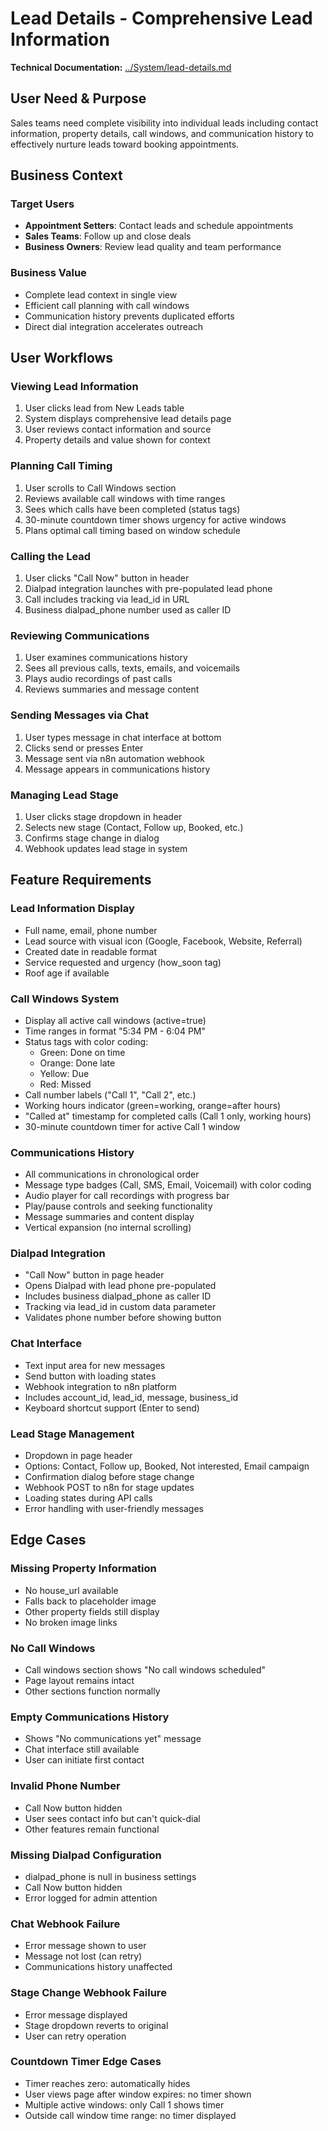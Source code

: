 # Lead Details - Comprehensive Lead Information

**Technical Documentation:** [../System/lead-details.md](../System/lead-details.md)

## User Need & Purpose

Sales teams need complete visibility into individual leads including contact information, property details, call windows, and communication history to effectively nurture leads toward booking appointments.

## Business Context

### Target Users
- **Appointment Setters**: Contact leads and schedule appointments
- **Sales Teams**: Follow up and close deals
- **Business Owners**: Review lead quality and team performance

### Business Value
- Complete lead context in single view
- Efficient call planning with call windows
- Communication history prevents duplicated efforts
- Direct dial integration accelerates outreach

## User Workflows

### Viewing Lead Information
1. User clicks lead from New Leads table
2. System displays comprehensive lead details page
3. User reviews contact information and source
4. Property details and value shown for context

### Planning Call Timing
1. User scrolls to Call Windows section
2. Reviews available call windows with time ranges
3. Sees which calls have been completed (status tags)
4. 30-minute countdown timer shows urgency for active windows
5. Plans optimal call timing based on window schedule

### Calling the Lead
1. User clicks "Call Now" button in header
2. Dialpad integration launches with pre-populated lead phone
3. Call includes tracking via lead_id in URL
4. Business dialpad_phone number used as caller ID

### Reviewing Communications
1. User examines communications history
2. Sees all previous calls, texts, emails, and voicemails
3. Plays audio recordings of past calls
4. Reviews summaries and message content

### Sending Messages via Chat
1. User types message in chat interface at bottom
2. Clicks send or presses Enter
3. Message sent via n8n automation webhook
4. Message appears in communications history

### Managing Lead Stage
1. User clicks stage dropdown in header
2. Selects new stage (Contact, Follow up, Booked, etc.)
3. Confirms stage change in dialog
4. Webhook updates lead stage in system

## Feature Requirements

### Lead Information Display
- Full name, email, phone number
- Lead source with visual icon (Google, Facebook, Website, Referral)
- Created date in readable format
- Service requested and urgency (how_soon tag)
- Roof age if available

### Call Windows System
- Display all active call windows (active=true)
- Time ranges in format "5:34 PM - 6:04 PM"
- Status tags with color coding:
  - Green: Done on time
  - Orange: Done late
  - Yellow: Due
  - Red: Missed
- Call number labels ("Call 1", "Call 2", etc.)
- Working hours indicator (green=working, orange=after hours)
- "Called at" timestamp for completed calls (Call 1 only, working hours)
- 30-minute countdown timer for active Call 1 window

### Communications History
- All communications in chronological order
- Message type badges (Call, SMS, Email, Voicemail) with color coding
- Audio player for call recordings with progress bar
- Play/pause controls and seeking functionality
- Message summaries and content display
- Vertical expansion (no internal scrolling)

### Dialpad Integration
- "Call Now" button in page header
- Opens Dialpad with lead phone pre-populated
- Includes business dialpad_phone as caller ID
- Tracking via lead_id in custom data parameter
- Validates phone number before showing button

### Chat Interface
- Text input area for new messages
- Send button with loading states
- Webhook integration to n8n platform
- Includes account_id, lead_id, message, business_id
- Keyboard shortcut support (Enter to send)

### Lead Stage Management
- Dropdown in page header
- Options: Contact, Follow up, Booked, Not interested, Email campaign
- Confirmation dialog before stage change
- Webhook POST to n8n for stage updates
- Loading states during API calls
- Error handling with user-friendly messages

## Edge Cases

### Missing Property Information
- No house_url available
- Falls back to placeholder image
- Other property fields still display
- No broken image links

### No Call Windows
- Call windows section shows "No call windows scheduled"
- Page layout remains intact
- Other sections function normally

### Empty Communications History
- Shows "No communications yet" message
- Chat interface still available
- User can initiate first contact

### Invalid Phone Number
- Call Now button hidden
- User sees contact info but can't quick-dial
- Other features remain functional

### Missing Dialpad Configuration
- dialpad_phone is null in business settings
- Call Now button hidden
- Error logged for admin attention

### Chat Webhook Failure
- Error message shown to user
- Message not lost (can retry)
- Communications history unaffected

### Stage Change Webhook Failure
- Error message displayed
- Stage dropdown reverts to original
- User can retry operation

### Countdown Timer Edge Cases
- Timer reaches zero: automatically hides
- User views page after window expires: no timer shown
- Multiple active windows: only Call 1 shows timer
- Outside call window time range: no timer displayed
